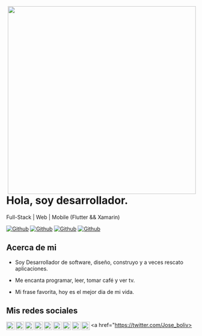 <img align="right" width="500" height="500" src="">


# Hola, soy desarrollador.

Full-Stack | Web | Mobile (Flutter && Xamarin)

[![Github](https://img.shields.io/github/followers/joseboliv?style=social)](https://github.com/joseboliv)
[![Github](https://img.shields.io/github/last-commit/joseboliv/joseboliv)](https://github.com/joseboliv/joseboliv)
[![Github](https://img.shields.io/github/stars/joseboliv/joseboliv?style=social)](https://github.com/joseboliv/joseboliv)
[![Github](https://img.shields.io/github/watchers/joseboliv/joseboliv?style=social)](https://github.com/joseboliv/joseboliv)


## Acerca de mi

- Soy Desarrollador de software, diseño, construyo y a veces rescato aplicaciones.

- Me encanta programar, leer, tomar café y ver tv.

- Mi frase favorita, hoy es el mejor dia de mi vida.


## Mis redes sociales

<a href="https://twitter.com/Jose_boliv>
  <img align="left" alt="damianrincondrc" width="22px" src="https://img.icons8.com/fluent/48/000000/twitter.png"/>
</a>
<a href="https://www.linkedin.com/in/jose17140/">
  <img align="left" alt="Linkdein" width="22px" src="https://cdn.jsdelivr.net/npm/simple-icons@v3/icons/linkedin.svg" />
</a>
<a href="https://github.com/joseboliv/">
  <img align="left" alt="Github" width="22px" src="https://img.icons8.com/fluent/48/000000/github.png"/>
</a>
<a href="https://t.me/joseboliv">
  <img align="left" alt="Telegram" width="22px" src="https://img.icons8.com/fluent/48/000000/telegram-app.png"/>
</a>
<a href="https://www.instagram.com/joseabolivar_/">
  <img align="left" alt="Instagram" width="22px" src="https://img.icons8.com/nolan/64/instagram-new.png"/>
</a>
<a href="mailto:salbodevs@gmail.com">
  <img align="left" alt="Gmail" width="22px" src="https://img.icons8.com/fluent/48/000000/gmail.png"/>
</a>
<a href="mailto:jose_boliv@hotmail.com.com">
  <img align="left" alt="Outlook" width="22px" src="https://img.icons8.com/color/48/000000/ms-outlook.png"/>
</a>
<a href="https://www.facebook.com/Jose.Boliv">
  <img align="left" alt="Facebook" width="22px" src="https://img.icons8.com/android/24/000000/facebook.png"/>
</a>
<a href="https://stackoverflow.com/users/4856088/jose17140">
  <img align="left" alt="Stack" width="22px" src="https://img.icons8.com/color/48/000000/stackoverflow.png"/>
</a>

<!--
**joseboliv/joseboliv** is a ✨ _special_ ✨ repository because its `README.md` (this file) appears on your GitHub profile.

Here are some ideas to get you started:

- 🔭 I’m currently working on ...
- 🌱 I’m currently learning ...
- 👯 I’m looking to collaborate on ...
- 🤔 I’m looking for help with ...
- 💬 Ask me about ...
- 📫 How to reach me: ...
- 😄 Pronouns: ...
- ⚡ Fun fact: ...
-->

